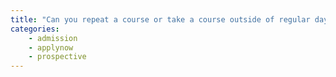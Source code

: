 ```yaml
---
title: "Can you repeat a course or take a course outside of regular day school?"
categories:
    - admission
    - applynow
    - prospective
---
```

